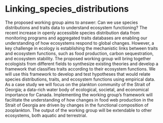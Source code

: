 # Linking_species_distributions
 The proposed working group aims to answer: Can we use species distributions and traits data to understand ecosystem functioning? The recent increase in openly accessible species distribution data from monitoring programs and aggregated traits databases are enabling our understanding of how ecosystems respond to global changes. However, a key challenge
in ecology is establishing the mechanistic links between traits and ecosystem functions, such as food production, carbon sequestration, and ecosystem stability. The proposed working group will bring together ecologists from different fields to synthesize existing theories and develop a framework that classifies traits according to their ecosystem functions. We will
use this framework to develop and test hypotheses that would relate species distributions, traits, and ecosystem functions using empirical data. As a case study we will focus on the plankton community of the Strait of Georgia; a data-rich water body of ecological, societal, and economical importance for Canada. Implementing the working group’s framework will
facilitate the understanding of how changes in food web production in the Strait of Georgia are driven by changes in the functional composition of zooplankton. The output of the working group will be extendable to other ecosystems, both aquatic and terrestrial.
